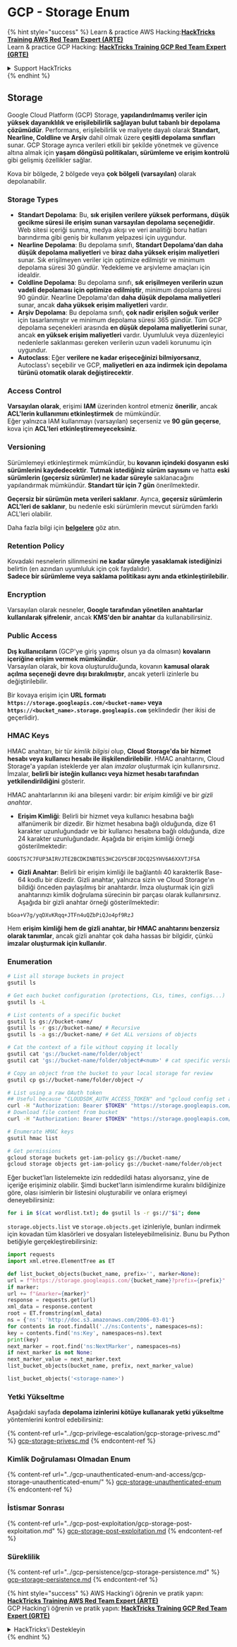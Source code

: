 # GCP - Storage Enum

{% hint style="success" %}
Learn & practice AWS Hacking:<img src="../../../.gitbook/assets/image (1).png" alt="" data-size="line">[**HackTricks Training AWS Red Team Expert (ARTE)**](https://training.hacktricks.xyz/courses/arte)<img src="../../../.gitbook/assets/image (1).png" alt="" data-size="line">\
Learn & practice GCP Hacking: <img src="../../../.gitbook/assets/image (2).png" alt="" data-size="line">[**HackTricks Training GCP Red Team Expert (GRTE)**<img src="../../../.gitbook/assets/image (2).png" alt="" data-size="line">](https://training.hacktricks.xyz/courses/grte)

<details>

<summary>Support HackTricks</summary>

* Check the [**subscription plans**](https://github.com/sponsors/carlospolop)!
* **Join the** 💬 [**Discord group**](https://discord.gg/hRep4RUj7f) or the [**telegram group**](https://t.me/peass) or **follow** us on **Twitter** 🐦 [**@hacktricks\_live**](https://twitter.com/hacktricks\_live)**.**
* **Share hacking tricks by submitting PRs to the** [**HackTricks**](https://github.com/carlospolop/hacktricks) and [**HackTricks Cloud**](https://github.com/carlospolop/hacktricks-cloud) github repos.

</details>
{% endhint %}

## Storage

Google Cloud Platform (GCP) Storage, **yapılandırılmamış veriler için yüksek dayanıklılık ve erişilebilirlik sağlayan bulut tabanlı bir depolama çözümüdür**. Performans, erişilebilirlik ve maliyete dayalı olarak **Standart, Nearline, Coldline ve Arşiv** dahil olmak üzere **çeşitli depolama sınıfları** sunar. GCP Storage ayrıca verileri etkili bir şekilde yönetmek ve güvence altına almak için **yaşam döngüsü politikaları, sürümleme ve erişim kontrolü** gibi gelişmiş özellikler sağlar.

Kova bir bölgede, 2 bölgede veya **çok bölgeli (varsayılan)** olarak depolanabilir.

### Storage Types

* **Standart Depolama**: Bu, **sık erişilen verilere yüksek performans, düşük gecikme süresi ile erişim sunan varsayılan depolama seçeneğidir**. Web sitesi içeriği sunma, medya akışı ve veri analitiği boru hatları barındırma gibi geniş bir kullanım yelpazesi için uygundur.
* **Nearline Depolama**: Bu depolama sınıfı, **Standart Depolama'dan daha düşük depolama maliyetleri** ve **biraz daha yüksek erişim maliyetleri** sunar. Sık erişilmeyen veriler için optimize edilmiştir ve minimum depolama süresi 30 gündür. Yedekleme ve arşivleme amaçları için idealdir.
* **Coldline Depolama**: Bu depolama sınıfı, **sık erişilmeyen verilerin uzun vadeli depolaması için optimize edilmiştir**, minimum depolama süresi 90 gündür. Nearline Depolama'dan **daha düşük depolama maliyetleri** sunar, ancak **daha yüksek erişim maliyetleri** vardır.
* **Arşiv Depolama**: Bu depolama sınıfı, **çok nadir erişilen soğuk veriler** için tasarlanmıştır ve minimum depolama süresi 365 gündür. Tüm GCP depolama seçenekleri arasında **en düşük depolama maliyetlerini** sunar, ancak **en yüksek erişim maliyetleri** vardır. Uyumluluk veya düzenleyici nedenlerle saklanması gereken verilerin uzun vadeli korunumu için uygundur.
* **Autoclass**: Eğer **verilere ne kadar erişeceğinizi bilmiyorsanız**, Autoclass'ı seçebilir ve GCP, **maliyetleri en aza indirmek için depolama türünü otomatik olarak değiştirecektir**.

### Access Control

**Varsayılan olarak**, erişimi **IAM** üzerinden kontrol etmeniz **önerilir**, ancak **ACL'lerin kullanımını etkinleştirmek** de mümkündür.\
Eğer yalnızca IAM kullanmayı (varsayılan) seçerseniz ve **90 gün geçerse**, kova için **ACL'leri etkinleştiremeyeceksiniz**.

### Versioning

Sürümlemeyi etkinleştirmek mümkündür, bu **kovanın içindeki dosyanın eski sürümlerini kaydedecektir**. **Tutmak istediğiniz sürüm sayısını** ve hatta **eski sürümlerin (geçersiz sürümler) ne kadar süreyle** saklanacağını yapılandırmak mümkündür. **Standart tür için 7 gün** önerilmektedir.

**Geçersiz bir sürümün meta verileri saklanır**. Ayrıca, **geçersiz sürümlerin ACL'leri de saklanır**, bu nedenle eski sürümlerin mevcut sürümden farklı ACL'leri olabilir.

Daha fazla bilgi için [**belgelere**](https://cloud.google.com/storage/docs/object-versioning) göz atın.

### Retention Policy

Kovadaki nesnelerin silinmesini **ne kadar süreyle** **yasaklamak istediğinizi** belirtin (en azından uyumluluk için çok faydalıdır).\
**Sadece bir sürümleme veya saklama politikası aynı anda etkinleştirilebilir**.

### Encryption

Varsayılan olarak nesneler, **Google tarafından yönetilen anahtarlar kullanılarak şifrelenir**, ancak **KMS'den bir anahtar** da kullanabilirsiniz.

### Public Access

**Dış kullanıcıların** (GCP'ye giriş yapmış olsun ya da olmasın) **kovaların içeriğine erişim vermek mümkündür**.\
Varsayılan olarak, bir kova oluşturulduğunda, kovanın **kamusal olarak açılma seçeneği devre dışı bırakılmıştır**, ancak yeterli izinlerle bu değiştirilebilir.

Bir kovaya erişim için **URL formatı** **`https://storage.googleapis.com/<bucket-name>` veya `https://<bucket_name>.storage.googleapis.com`** şeklindedir (her ikisi de geçerlidir).

### HMAC Keys

HMAC anahtarı, bir tür _kimlik bilgisi_ olup, **Cloud Storage'da bir hizmet hesabı veya kullanıcı hesabı ile ilişkilendirilebilir**. HMAC anahtarını, Cloud Storage'a yapılan isteklerde yer alan _imzalar_ oluşturmak için kullanırsınız. İmzalar, **belirli bir isteğin kullanıcı veya hizmet hesabı tarafından yetkilendirildiğini** gösterir.

HMAC anahtarlarının iki ana bileşeni vardır: bir _erişim kimliği_ ve bir _gizli anahtar_.

*   **Erişim Kimliği**: Belirli bir hizmet veya kullanıcı hesabına bağlı alfanümerik bir dizedir. Bir hizmet hesabına bağlı olduğunda, dize 61 karakter uzunluğundadır ve bir kullanıcı hesabına bağlı olduğunda, dize 24 karakter uzunluğundadır. Aşağıda bir erişim kimliği örneği gösterilmektedir:

`GOOGTS7C7FUP3AIRVJTE2BCDKINBTES3HC2GY5CBFJDCQ2SYHV6A6XXVTJFSA`
*   **Gizli Anahtar**: Belirli bir erişim kimliği ile bağlantılı 40 karakterlik Base-64 kodlu bir dizedir. Gizli anahtar, yalnızca sizin ve Cloud Storage'ın bildiği önceden paylaşılmış bir anahtardır. İmza oluşturmak için gizli anahtarınızı kimlik doğrulama sürecinin bir parçası olarak kullanırsınız. Aşağıda bir gizli anahtar örneği gösterilmektedir:

`bGoa+V7g/yqDXvKRqq+JTFn4uQZbPiQJo4pf9RzJ`

Hem **erişim kimliği hem de gizli anahtar, bir HMAC anahtarını benzersiz olarak tanımlar**, ancak gizli anahtar çok daha hassas bir bilgidir, çünkü **imzalar oluşturmak için kullanılır**.

### Enumeration
```bash
# List all storage buckets in project
gsutil ls

# Get each bucket configuration (protections, CLs, times, configs...)
gsutil ls -L

# List contents of a specific bucket
gsutil ls gs://bucket-name/
gsutil ls -r gs://bucket-name/ # Recursive
gsutil ls -a gs://bucket-name/ # Get ALL versions of objects

# Cat the context of a file without copying it locally
gsutil cat 'gs://bucket-name/folder/object'
gsutil cat 'gs://bucket-name/folder/object#<num>' # cat specific version

# Copy an object from the bucket to your local storage for review
gsutil cp gs://bucket-name/folder/object ~/

# List using a raw OAuth token
## Useful because "CLOUDSDK_AUTH_ACCESS_TOKEN" and "gcloud config set auth/access_token_file" doesn't work with gsutil
curl -H "Authorization: Bearer $TOKEN" "https://storage.googleapis.com/storage/v1/b/<storage-name>/o"
# Download file content from bucket
curl -H "Authorization: Bearer $TOKEN" "https://storage.googleapis.com/storage/v1/b/supportstorage-58249/o/flag.txt?alt=media" --output -

# Enumerate HMAC keys
gsutil hmac list

# Get permissions
gcloud storage buckets get-iam-policy gs://bucket-name/
gcloud storage objects get-iam-policy gs://bucket-name/folder/object
```
Eğer bucket'ları listelemekte izin reddedildi hatası alıyorsanız, yine de içeriğe erişiminiz olabilir. Şimdi bucket'ların isimlendirme kuralını bildiğinize göre, olası isimlerin bir listesini oluşturabilir ve onlara erişmeyi deneyebilirsiniz:
```bash
for i in $(cat wordlist.txt); do gsutil ls -r gs://"$i"; done
```
`storage.objects.list` ve `storage.objects.get` izinleriyle, bunları indirmek için kovadan tüm klasörleri ve dosyaları listeleyebilmelisiniz. Bunu bu Python betiğiyle gerçekleştirebilirsiniz:
```python
import requests
import xml.etree.ElementTree as ET

def list_bucket_objects(bucket_name, prefix='', marker=None):
url = f"https://storage.googleapis.com/{bucket_name}?prefix={prefix}"
if marker:
url += f"&marker={marker}"
response = requests.get(url)
xml_data = response.content
root = ET.fromstring(xml_data)
ns = {'ns': 'http://doc.s3.amazonaws.com/2006-03-01'}
for contents in root.findall('.//ns:Contents', namespaces=ns):
key = contents.find('ns:Key', namespaces=ns).text
print(key)
next_marker = root.find('ns:NextMarker', namespaces=ns)
if next_marker is not None:
next_marker_value = next_marker.text
list_bucket_objects(bucket_name, prefix, next_marker_value)

list_bucket_objects('<storage-name>')
```
### Yetki Yükseltme

Aşağıdaki sayfada **depolama izinlerini kötüye kullanarak yetki yükseltme** yöntemlerini kontrol edebilirsiniz:

{% content-ref url="../gcp-privilege-escalation/gcp-storage-privesc.md" %}
[gcp-storage-privesc.md](../gcp-privilege-escalation/gcp-storage-privesc.md)
{% endcontent-ref %}

### Kimlik Doğrulaması Olmadan Enum

{% content-ref url="../gcp-unauthenticated-enum-and-access/gcp-storage-unauthenticated-enum/" %}
[gcp-storage-unauthenticated-enum](../gcp-unauthenticated-enum-and-access/gcp-storage-unauthenticated-enum/)
{% endcontent-ref %}

### İstismar Sonrası

{% content-ref url="../gcp-post-exploitation/gcp-storage-post-exploitation.md" %}
[gcp-storage-post-exploitation.md](../gcp-post-exploitation/gcp-storage-post-exploitation.md)
{% endcontent-ref %}

### Süreklilik

{% content-ref url="../gcp-persistence/gcp-storage-persistence.md" %}
[gcp-storage-persistence.md](../gcp-persistence/gcp-storage-persistence.md)
{% endcontent-ref %}

{% hint style="success" %}
AWS Hacking'i öğrenin ve pratik yapın:<img src="../../../.gitbook/assets/image (1).png" alt="" data-size="line">[**HackTricks Training AWS Red Team Expert (ARTE)**](https://training.hacktricks.xyz/courses/arte)<img src="../../../.gitbook/assets/image (1).png" alt="" data-size="line">\
GCP Hacking'i öğrenin ve pratik yapın: <img src="../../../.gitbook/assets/image (2).png" alt="" data-size="line">[**HackTricks Training GCP Red Team Expert (GRTE)**<img src="../../../.gitbook/assets/image (2).png" alt="" data-size="line">](https://training.hacktricks.xyz/courses/grte)

<details>

<summary>HackTricks'i Destekleyin</summary>

* [**abonelik planlarını**](https://github.com/sponsors/carlospolop) kontrol edin!
* **💬 [**Discord grubuna**](https://discord.gg/hRep4RUj7f) veya [**telegram grubuna**](https://t.me/peass) katılın ya da **Twitter'da** 🐦 [**@hacktricks\_live**](https://twitter.com/hacktricks\_live)**'i takip edin.**
* **Hacking ipuçlarını paylaşmak için** [**HackTricks**](https://github.com/carlospolop/hacktricks) ve [**HackTricks Cloud**](https://github.com/carlospolop/hacktricks-cloud) github reposuna PR gönderin.

</details>
{% endhint %}

